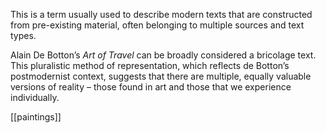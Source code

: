 This is a term usually used to describe modern texts that are constructed from pre-existing material, often belonging to multiple sources and text types.

Alain De Botton’s _Art of Travel_ can be broadly considered a bricolage text. This pluralistic method of representation, which reflects de Botton’s postmodernist context, suggests that there are multiple, equally valuable versions of reality – those found in art and those that we experience individually.

[[paintings]]
